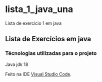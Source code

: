 # lista_1_java_una
Lista de exercício 1 em java
## Lista de Exercícios em java 

### Técnologias utilizadas para o projeto 
Java jdk 18

Feito na IDE [Visual Studio Code](https://code.visualstudio.com).
